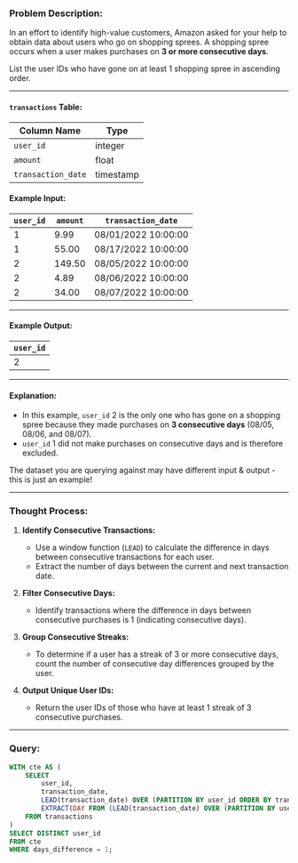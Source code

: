 ### Problem Description:
In an effort to identify high-value customers, Amazon asked for your help to obtain data about users who go on shopping sprees. A shopping spree occurs when a user makes purchases on **3 or more consecutive days**.

List the user IDs who have gone on at least 1 shopping spree in ascending order.

---

#### `transactions` Table:
| Column Name       | Type      |
|-------------------|-----------|
| `user_id`         | integer   |
| `amount`          | float     |
| `transaction_date`| timestamp |

#### Example Input:
| `user_id` | `amount` | `transaction_date`       |
|-----------|----------|--------------------------|
| 1         | 9.99     | 08/01/2022 10:00:00     |
| 1         | 55.00    | 08/17/2022 10:00:00     |
| 2         | 149.50   | 08/05/2022 10:00:00     |
| 2         | 4.89     | 08/06/2022 10:00:00     |
| 2         | 34.00    | 08/07/2022 10:00:00     |

---

#### Example Output:
| `user_id` |
|-----------|
| 2         |

---

#### Explanation:
- In this example, `user_id` 2 is the only one who has gone on a shopping spree because they made purchases on **3 consecutive days** (08/05, 08/06, and 08/07).
- `user_id` 1 did not make purchases on consecutive days and is therefore excluded.

The dataset you are querying against may have different input & output - this is just an example!

---

### Thought Process:
1. **Identify Consecutive Transactions:**
   - Use a window function (`LEAD`) to calculate the difference in days between consecutive transactions for each user.
   - Extract the number of days between the current and next transaction date.

2. **Filter Consecutive Days:**
   - Identify transactions where the difference in days between consecutive purchases is 1 (indicating consecutive days).

3. **Group Consecutive Streaks:**
   - To determine if a user has a streak of 3 or more consecutive days, count the number of consecutive day differences grouped by the user.

4. **Output Unique User IDs:**
   - Return the user IDs of those who have at least 1 streak of 3 consecutive purchases.

---

### Query:
```sql
WITH cte AS (
    SELECT 
        user_id,
        transaction_date,
        LEAD(transaction_date) OVER (PARTITION BY user_id ORDER BY transaction_date) AS next_transaction_date,
        EXTRACT(DAY FROM (LEAD(transaction_date) OVER (PARTITION BY user_id ORDER BY transaction_date) - transaction_date)) AS days_difference
    FROM transactions
)
SELECT DISTINCT user_id
FROM cte
WHERE days_difference = 1;
